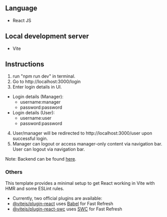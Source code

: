 ## Language
- React JS

## Local development server
- Vite
  
## Instructions
1. run "npm run dev" in terminal.
2. Go to http://localhost:3000/login
3. Enter login details in UI.
- Login details (Manager):
  - username:manager
  - password:password
- Login details (User):
  - username:user
  - password:password
4. User/manager will be redirected to http://localhost:3000/user upon successful login.
5. Manager can logout or access manager-only content via navigation bar. User can logout via navigation bar.

Note: Backend can be found [here](https://github.com/Ustiel/login-app-backend/). 




### Others
This template provides a minimal setup to get React working in Vite with HMR and some ESLint rules.

- Currently, two official plugins are available:
 - [@vitejs/plugin-react](https://github.com/vitejs/vite-plugin-react/blob/main/packages/plugin-react/README.md) uses [Babel](https://babeljs.io/) for Fast Refresh
 - [@vitejs/plugin-react-swc](https://github.com/vitejs/vite-plugin-react-swc) uses [SWC](https://swc.rs/) for Fast Refresh
